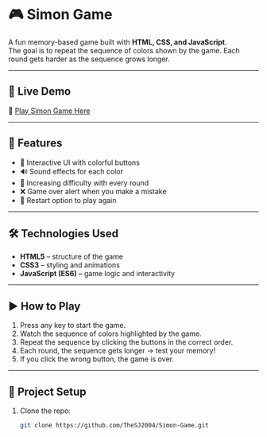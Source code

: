# 🎮 Simon Game

A fun memory-based game built with **HTML, CSS, and JavaScript**.  
The goal is to repeat the sequence of colors shown by the game. Each round gets harder as the sequence grows longer.  

---

## 🚀 Live Demo  
🔗 [Play Simon Game Here](https://TheSJ2004.github.io/Simon-Game/)  

---

## 📌 Features
- 🎨 Interactive UI with colorful buttons  
- 🔊 Sound effects for each color  
- 🧠 Increasing difficulty with every round  
- ❌ Game over alert when you make a mistake  
- 🔄 Restart option to play again  

---

## 🛠️ Technologies Used
- **HTML5** – structure of the game  
- **CSS3** – styling and animations  
- **JavaScript (ES6)** – game logic and interactivity  

---

## ▶️ How to Play
1. Press any key to start the game.  
2. Watch the sequence of colors highlighted by the game.  
3. Repeat the sequence by clicking the buttons in the correct order.  
4. Each round, the sequence gets longer → test your memory!  
5. If you click the wrong button, the game is over.  

---

## 📂 Project Setup
1. Clone the repo:
   ```bash
   git clone https://github.com/TheSJ2004/Simon-Game.git
